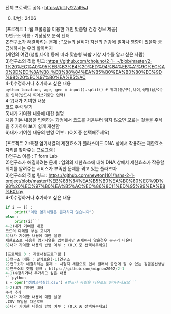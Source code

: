 전체 프로젝트 공유 : https://bit.ly/2ZaI9sJ

0. 학번 : 2406

[프로젝트 1 :웹 크롤링을 이용한 개인 맞춤형 건강 정보 제공]  
1)연구소 이름 : 기상정보 분석 센터  
2)연구소가 해결하려는 문제 : "오늘의 날씨가 자신의 건강에 얼마나 영향이 있을까 궁금해하시는 우리 할아버지  
(개인의 여건(성별,나이) 등에 따라 맞춤형 복합 기상 지수를  알고 싶은 사람)  
3)연구소의 깃헙 링크 :https://github.com/chojuno/2-1-_-/blob/master/2-1%20%EC%A0%95%EB%B3%B4%20%ED%94%84%EB%A1%9C%EC%A0%9D%ED%8A%B8_%EB%88%84%EA%B5%B0%EA%B0%80%EC%9D%98%20%EC%97%B0%EA%B5%AC  
4-1)수정하거나 추가하고 싶은 내용  
```python location, age, gen = input().split() # 위치(동/구),나이,성별(남/여)로 입력(반드시 띄어쓰기로만 입력)```  
4-2)내가 기여한 내용  
코드 주석 달기  
5)내가 기여한 내용에 대한 설명  
처음 기본 내용을 입력하는 과정에서 코드를 처음부터 읽지 않으면 모르는 것들을 주석을 추가하여 보기 쉽게 개선함  
6)내가 기여한 내용의 반영 여부 : (O,X 중 선택해주세요)  

[프로젝트 2 :특정 염기서열의 제한효소가 플라스미드 DNA 상에서 작용하는 제한효소자리를 찾아주는 프로그램 ]  
1)연구소 이름 :  T form Lab  
2)연구소가 해결하려는 문제 : 임의의 제한효소에 대해 DNA 상에서 제한효소가 작용할 위치를 알려주는 서비스가 부족한 문제를 겪고 있는 플라즈마  
3)연구소의 깃헙 링크 : https://github.com/newton1101/hshs-2-1-project/blob/master/%EB%88%84%EA%B5%B0%EA%B0%80%EC%9D%98%20%EC%97%B0%EA%B5%AC%EC%86%8C(1%ED%95%99%EA%B8%B0).py  
4-1)수정하거나 추가하고 싶은 내용  
```python  
if i == [] :
    print('이런 염기서열은 존재하지 않습니다')
else :
    print(i)```
4-2)내가 기여한 내용  
코드의 디테일 부분 고치기  
5)내가 기여한 내용에 대한 설명  
제한효소로 사용한 염기서열을 입력했지만 존재하지 않을경우 문구가 나온다  
6)내가 기여한 내용의 반영 여부 : (O,X 중 선택해주세요)  

[프로젝트 3 : 자동채점프로그램 ]  
1)연구소 이름 : 날카로운(-1)연구소  
2)연구소가 해결하려는 문제 : 시험지 채점으로 인해 클래식 공연에 갈 수 없는 김꼼꼼선생님  
3)연구소의 깃헙 링크 : https://github.com/mignon2002/2-1  
4-1)수정하거나 추가하고 싶은 내용  
```python  
s = open("생명과학실험.csv") #반드시 파일을 다운로드 받아주세요오```
4-2)내가 기여한 내용  
주석 추가  
5)내가 기여한 내용에 대한 설명  
.CSV 파일을 다운로드   
6)내가 기여한 내용의 반영 여부 : (O,X 중 선택해주세요)  
